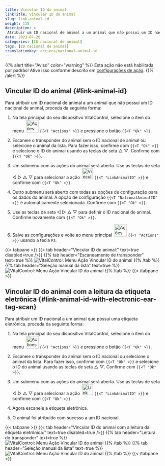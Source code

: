 ```yaml
---
title: Vincular ID do animal
linkTitle: Vincular ID do animal
slug: link-animal-id
weight: 115
description: >
 Atribuir um ID nacional de animal a um animal que não possui um ID nacional de animal
date: 2023-07-26
categories: [ID nacional de animal]
tags: [ID nacional de animal]
translationKey: actions/national-animal-id
---
```

{{% alert title="Aviso" color="warning" %}}
Esta ação não está habilitada por padrão! Ative isso conforme descrito em [configurações de ação](../setting/).
{{% /alert %}}

## Vincular ID do animal {#link-animal-id}

Para atribuir um ID nacional de animal a um animal que não possui um ID nacional de animal, proceda da seguinte forma:

1. Na tela principal do seu dispositivo VitalControl, selecione o item do menu &nbsp;<img src="/icons/actions.svg" width="40" align="bottom" alt="Ações" /> `{{<T "Actions" >}}` e pressione o botão `{{<T "Ok" >}}`.

2. Escaneie o transponder do animal sem o ID nacional de animal ou selecione o animal da lista. Para fazer isso, confirme com `{{<T "Ok" >}}` e selecione o ID do animal usando as teclas de seta △ ▽. Confirme com `{{<T "Ok" >}}`.

3. Um submenu com as ações do animal será aberto. Use as teclas de seta ◁ ▷ △ ▽ para selecionar a ação &nbsp;<img src="/icons/actions/link-nais-id.svg" width="35" align="bottom" alt="Vincular ID do animal" /> `{{<T "LinkAnimalID" >}}` e confirme com `{{<T "Ok" >}}`.

4. Outro submenu será aberto com todas as opções de configuração para os dados do animal. A opção de configuração `{{<T "NationalAnimalID" >}}` é automaticamente selecionada. Confirme com `{{<T "Ok" >}}`.

5. Use as teclas de seta ◁ ▷ △ ▽ para definir o ID nacional do animal. Confirme novamente com `{{<T "Ok" >}}`.

6. Salve as configurações e volte ao menu principal &nbsp;<img src="/icons/actions.svg" width="40" align="bottom" alt="Ações" /> `{{<T "Actions" >}}` usando a tecla `F3`.

{{< tabpane >}}
{{< tab header="Vincular ID do animal:" text=true disabled=true />}}
{{% tab header="Escaneamento de transponder" text=true %}}
![VitalControl: Menu Ação Vincular ID do animal](../images/linkanimalid-scan.png "Vincular ID do animal")
{{% /tab %}}
{{% tab header="Seleção manual da lista" text=true %}}
![VitalControl: Menu Ação Vincular ID do animal](../images/linkanimalid.png "Vincular ID do animal")
{{% /tab %}}
{{< /tabpane >}}

## Vincular ID do animal com a leitura da etiqueta eletrônica {#link-animal-id-with-electronic-ear-tag-scan}

Para atribuir um ID nacional a um animal que possui uma etiqueta eletrônica, proceda da seguinte forma:

1. Na tela principal do seu dispositivo VitalControl, selecione o item do menu &nbsp;<img src="/icons/actions.svg" width="40" align="bottom" alt="Actions" /> `{{<T "Actions" >}}` e pressione o botão `{{<T "Ok" >}}`.

2. Escaneie o transponder do animal sem o ID nacional ou selecione o animal da lista. Para fazer isso, confirme com `{{<T "Ok" >}}` e selecione o ID do animal usando as teclas de seta △ ▽. Confirme com `{{<T "Ok" >}}`.

3. Um submenu com as ações do animal será aberto. Use as teclas de seta ◁ ▷ △ ▽ para selecionar a ação &nbsp;<img src="/icons/actions/scan-nais-id.svg" width="35" align="bottom" alt="Link animal ID" />  `{{<T "LinkAnimalID" >}}` e confirme com `{{<T "Ok" >}}`.

4. Agora escaneie a etiqueta eletrônica.

5. O animal foi atribuído com sucesso a um ID nacional.

{{< tabpane >}}
{{< tab header="Vincular ID do animal com a leitura da etiqueta eletrônica:" text=true disabled=true />}}
{{% tab header="Leitura do transponder" text=true %}}
![VitalControl: Menu Ação Vincular ID do animal](../images/linkanimalidscan-scan.png "Vincular ID do animal")
{{% /tab %}}
{{% tab header="Seleção manual da lista" text=true %}}
![VitalControl: Menu Ação Vincular ID do animal](../images/linkanimalidscan.png "Vincular ID do animal")
{{% /tab %}}
{{< /tabpane >}}
